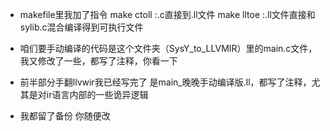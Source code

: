 - makefile里我加了指令
make ctoll :.c直接到.ll文件
make lltoe :.ll文件直接和sylib.c混合编译得到可执行文件

- 咱们要手动编译的代码是这个文件夹（SysY_to_LLVMIR）里的main.c文件，我又修改了一些，都写了注释，你看一下

- 前半部分手翻llvwir我已经写完了 是main_晚晚手动编译版.ll，都写了注释，尤其是对ir语言内部的一些诡异逻辑

- 我都留了备份 你随便改